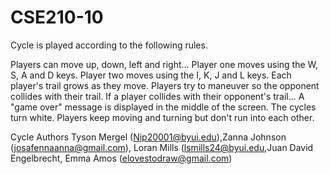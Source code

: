 # CSE210-10

Cycle is played according to the following rules.

Players can move up, down, left and right...
Player one moves using the W, S, A and D keys.
Player two moves using the I, K, J and L keys.
Each player's trail grows as they move.
Players try to maneuver so the opponent collides with their trail.
If a player collides with their opponent's trail...
A "game over" message is displayed in the middle of the screen.
The cycles turn white.
Players keep moving and turning but don't run into each other.

Cycle
Authors Tyson Mergel (Nip20001@byui.edu),Zanna Johnson (josafennaanna@gmail.com), Loran Mills (lsmills24@byui.edu,Juan David Engelbrecht, Emma Amos (elovestodraw@gmail.com)

